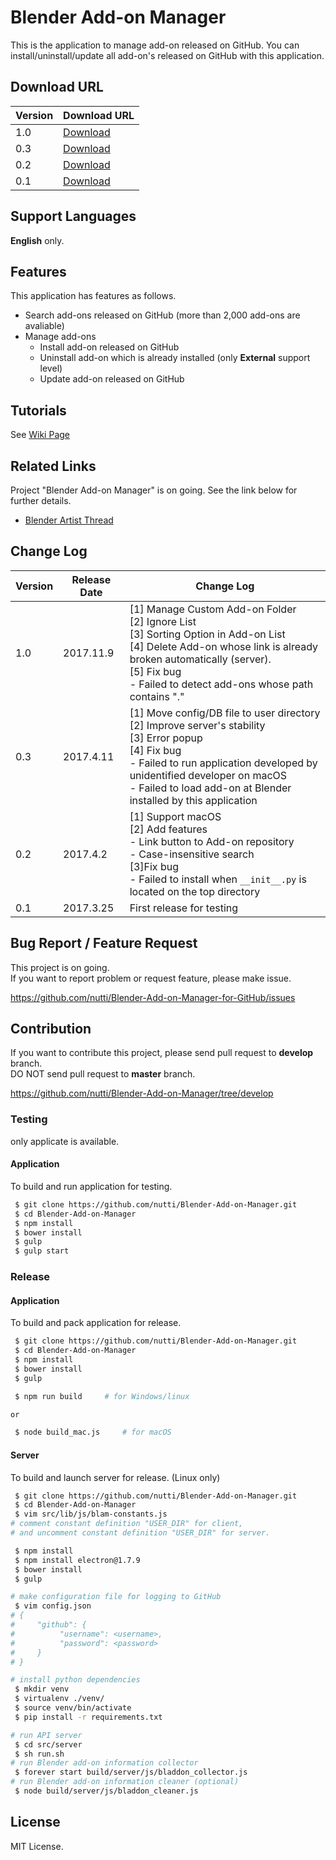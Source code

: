 # Blender Add-on Manager

This is the application to manage add-on released on GitHub.
You can install/uninstall/update all add-on's released on GitHub with this application.


## Download URL

|Version|Download URL|
|---|---|
|1.0|[Download](https://github.com/nutti/Blender-Add-on-Manager/releases/tag/v1.0)|
|0.3|[Download](https://github.com/nutti/Blender-Add-on-Manager/releases/tag/v0.3)|
|0.2|[Download](https://github.com/nutti/Blender-Add-on-Manager/releases/tag/v0.2)|
|0.1|[Download](https://github.com/nutti/Blender-Add-on-Manager/releases/tag/v0.1)|


## Support Languages

**English** only.


## Features

This application has features as follows.

* Search add-ons released on GitHub (more than 2,000 add-ons are avaliable)
* Manage add-ons
  * Install add-on released on GitHub
  * Uninstall add-on which is already installed (only **External** support level)
  * Update add-on released on GitHub


## Tutorials

See [Wiki Page](https://github.com/nutti/Blender-Add-on-Manager-for-GitHub/wiki/Tutorial_EN)


## Related Links

Project "Blender Add-on Manager" is on going.
See the link below for further details.

* [Blender Artist Thread](https://blenderartists.org/forum/showthread.php?418833-Blender-Add-on-Manager-(About-2-000-add-ons-are-available))


## Change Log

|Version|Release Date|Change Log|
|---|---|---|
|1.0|2017.11.9|[1] Manage Custom Add-on Folder<br>[2] Ignore List<br>[3] Sorting Option in Add-on List<br>[4] Delete Add-on whose link is already broken automatically (server).<br>[5] Fix bug<br> - Failed to detect add-ons whose path contains "."|
|0.3|2017.4.11|[1] Move config/DB file to user directory<br>[2] Improve server's stability<br>[3] Error popup<br>[4] Fix bug<br> - Failed to run application developed by unidentified developer on macOS<br> - Failed to load add-on at Blender installed by this application|
|0.2|2017.4.2|[1] Support macOS<br>[2] Add features<br> - Link button to Add-on repository<br> - Case-insensitive search<br>[3]Fix bug<br> - Failed to install when ```__init__.py``` is located on the top directory|
|0.1|2017.3.25|First release for testing|


## Bug Report / Feature Request

This project is on going.  
If you want to report problem or request feature, please make issue.

https://github.com/nutti/Blender-Add-on-Manager-for-GitHub/issues

## Contribution

If you want to contribute this project, please send pull request to **develop** branch.  
DO NOT send pull request to **master** branch.

https://github.com/nutti/Blender-Add-on-Manager/tree/develop

### Testing

only applicate is available.

#### Application

To build and run application for testing.

```sh
 $ git clone https://github.com/nutti/Blender-Add-on-Manager.git
 $ cd Blender-Add-on-Manager
 $ npm install
 $ bower install
 $ gulp
 $ gulp start
```

### Release

#### Application

To build and pack application for release.

```sh
 $ git clone https://github.com/nutti/Blender-Add-on-Manager.git
 $ cd Blender-Add-on-Manager
 $ npm install
 $ bower install
 $ gulp

 $ npm run build     # for Windows/linux

or

 $ node build_mac.js     # for macOS
```

#### Server

To build and launch server for release. (Linux only)

```sh
 $ git clone https://github.com/nutti/Blender-Add-on-Manager.git
 $ cd Blender-Add-on-Manager
 $ vim src/lib/js/blam-constants.js
# comment constant definition "USER_DIR" for client,
# and uncomment constant definition "USER_DIR" for server.

 $ npm install
 $ npm install electron@1.7.9
 $ bower install
 $ gulp

# make configuration file for logging to GitHub
 $ vim config.json
# {
#     "github": {
#          "username": <username>,
#          "password": <password>
#     }
# }

# install python dependencies
 $ mkdir venv
 $ virtualenv ./venv/
 $ source venv/bin/activate
 $ pip install -r requirements.txt

# run API server
 $ cd src/server
 $ sh run.sh
# run Blender add-on information collector
 $ forever start build/server/js/bladdon_collector.js
# run Blender add-on information cleaner (optional)
 $ node build/server/js/bladdon_cleaner.js
```




## License

MIT License.
